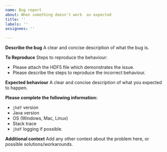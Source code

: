 ```yaml
---
name: Bug report
about: When something doesn't work  as expected
title: ''
labels: ''
assignees: ''

---
```


**Describe the bug**
A clear and concise description of what the bug is.

**To Reproduce**
Steps to reproduce the behaviour:
- Please attach the HDF5 file which demonstrates the issue.
- Please describe the steps to reproduce the incorrect behaviour.

**Expected behaviour**
A clear and concise description of what you expected to happen.

**Please complete the following information:**
- `jhdf` version
- Java version
- OS (Windows, Mac, Linux)
- Stack trace
- `jhdf` logging if possible.

**Additional context**
Add any other context about the problem here, or possible solutions/workarounds.
